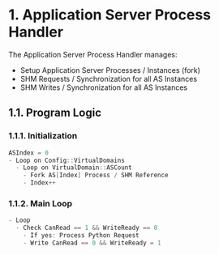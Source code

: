 # 1. Application Server Process Handler

The Application Server Process Handler manages:

- Setup Application Server Processes / Instances (fork)
- SHM Requests / Synchronization for all AS Instances
- SHM Writes / Synchronization for all AS Instances

## 1.1. Program Logic

### 1.1.1. Initialization

```c++
ASIndex = 0
- Loop on Config::VirtualDomains
  - Loop on VirtualDomain::ASCount
    - Fork AS[Index] Process / SHM Reference
    - Index++
```

### 1.1.2. Main Loop

```c++
- Loop
  - Check CanRead == 1 && WriteReady == 0
    - If yes: Process Python Request
    - Write CanRead == 0 && WriteReady = 1
```
